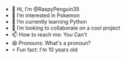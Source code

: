 - 👋 Hi, I’m @RaspyPenguin35
- 👀 I’m interested in Pokemon
- 🌱 I’m currently learning Python
- 💞️ I’m looking to collaborate on a cool project
- 📫 How to reach me: You Can't
- 😄 Pronouns: What's a pronoun?
- ⚡ Fun fact: I'm 10 years old

<!---
RaspyPenguin35/RaspyPenguin35 is a ✨ special ✨ repository because its `README.md` (this file) appears on your GitHub profile.
You can click the Preview link to take a look at your changes.
--->
